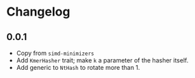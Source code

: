 # Changelog

## 0.0.1
- Copy from `simd-minimizers`
- Add `KmerHasher` trait; make `k` a parameter of the hasher itself.
- Add generic to `NtHash` to rotate more than 1.
